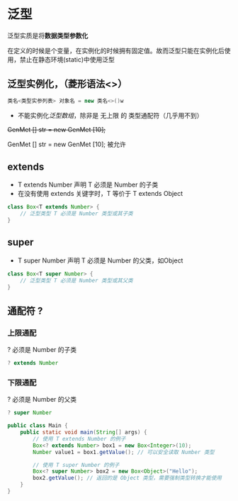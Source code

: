 # 泛型

泛型实质是将**数据类型参数化**

在定义的时候是个变量，在实例化的时候拥有固定值。故而泛型只能在实例化后使用，禁止在静态环境(static)中使用泛型



## 泛型实例化，（菱形语法<>）

```java
类名<类型实参列表> 对象名 = new 类名<>()w
```

- 不能实例化*泛型数组*，除非是 无上限 的 类型通配符（几乎用不到）

~~GenMet <String>[] str = new GenMet <String>[10];~~

GenMet <?>[] str = new GenMet <?>[10];          被允许



## extends

- T extends Number         声明 T 必须是 Number 的子类
- 在没有使用 extends 关键字时，T 等价于 T extends Object

```java
class Box<T extends Number> {
    // 泛型类型 T 必须是 Number 类型或其子类
}
```



## super

- T super Number         声明 T 必须是 Number 的父类，如Object

```java
class Box<T super Number> {
    // 泛型类型 T 必须是 Number 类型或其父类
}
```



## 通配符 ?

### 上限通配

? 必须是 Number 的子类

```java
? extends Number
```

### 下限通配

? 必须是 Number 的父类

```java
? super Number
```

```java
public class Main {
    public static void main(String[] args) {
        // 使用 T extends Number 的例子
        Box<? extends Number> box1 = new Box<Integer>(10);
        Number value1 = box1.getValue(); // 可以安全读取 Number 类型

        // 使用 T super Number 的例子
        Box<? super Number> box2 = new Box<Object>("Hello");
        box2.getValue(); // 返回的是 Object 类型，需要强制类型转换才能使用
    }
}
```

